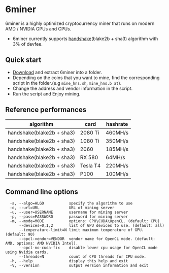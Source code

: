 # 6miner

6miner is a highly optimized cryptocurrency miner that runs on modern AMD / NVIDIA GPUs and CPUs. 
* 6miner currently supports [handshake](https://handshake.org/)(blake2b + sha3) algorithm with 3% of devfee.

## Quick start
* [Download](https://github.com/6block/6miner/releases/latest) and extract 6miner into a folder.
* Depending on the coins that you want to mine, find the corresponding script in the folder.(e.g `mine_hns.sh`, `mine_hns.b at`).
* Change the address and vendor information in the script.
* Run the script and Enjoy mining.

## Reference performances
| algorithm | card | hashrate | 
| --- | --- | --- |
| handshake(blake2b + sha3) | 2080 Ti | 460MH/s |
| handshake(blake2b + sha3) | 1080 Ti | 350MH/s |
| handshake(blake2b + sha3) | 2060 | 185MH/s |
| handshake(blake2b + sha3) | RX 580 | 64MH/s |
| handshake(blake2b + sha3) | Tesla T4 | 220MH/s |
| handshake(blake2b + sha3) | P100 | 100MH/s |


## Command line options
```
  -a, --algo=ALGO           specify the algorithm to use
  -o, --url=URL             URL of mining server
  -u, --user=USERNAME       username for mining server
  -p, --pass=PASSWORD       password for mining server
  -m, --mode=MODE           options: CPU\CUDA\OpenCL. (default: CPU)
      --devices=0,1,2       list of GPU devices to use. (default: all)
      --temperature-limit=N limit maximun temperature of GPU. (default: 90)
      --opcl-vendor=VENDOR  vendor name for OpenCL mode. (default: AMD, options: AMD NVIDIA Intel).
      --opcl-no-cuda-fix    disable lower cpu usage for OpenCL mode using Nvidia cards.
      --threads=N           count of CPU threads for CPU mode.
  -h, --help                display this help and exit
  -V, --version             output version information and exit
```
